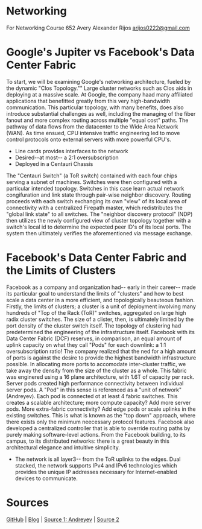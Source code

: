 # Networking
For Networking Course 652
Avery Alexander Rijos
arijos0222@gmail.com

# Google's Jupiter vs Facebook's Data Center Fabric



To start, we will be examining Google's networking architecture, fueled by the dynamic "Clos Topology."" Large cluster networks such as Clos aids in deploying at a massive scale. At Google, the company haad many affiliated applications that benefitted greatly from this very high-bandwidth communication. This particular topology, with many benefits, does also introduce substantial challenges as well, including the managing of the fiber fanout and more complex routing across multiple "equal cost" paths. The pathway of data flows from the datacenter to the Wide Area Network (WAN). As time ensued, CPU intensive traffic engineering led to move control protocols onto external servers with more powerful CPU's.

  - Line cards provides interfaces to the network
  - Desired--at most-- a 2:1 oversubscription
  - Deployed in a Centauri Chassis

The "Centauri Switch" (a ToR switch) contained with each four chips serving a subnet of machines. Switches were then configured with a particular intended topology. Switches in this case learn actual network congifuration and link state through pair-wise neighbor discovery. Routing proceeds with each switch exchanging its own "view" of its local area of connectivity with a centralized Firepath master, which redistributes the "global link state" to all switches. The "neighbor discovery protocol" (NDP) then utilizes the newly configured view of cluster topology together with a switch's local id to determine the expected peer ID's of its local ports. The system then ultimately verifies the aforementioned via message exchange.

# Facebook's Data Center Fabric and the Limits of Clusters
Facebook as a company and organization had-- early in their career-- made its particular goal to understand the limits of "clusters" and how to best scale a data center in a more efficient, and topologically beauteous fashion. Firstly, the limits of clusters; a cluster is a unit of deployment involving many hundreds of "Top of the Rack (ToR)" switches, aggregated on large high radix cluster switches. The size of a clister, then, is ultimately limited by the port density of the cluster switch itself. The topology of clustering had predetermined the engineering of the infrastructure itself. Facebook with its Data Center Fabric (DCF) reserves, in comparison, an equal amount of uplink capacity on what they call "Pods" for each downlink: a 1:1 oversubscription ratio! The company realized that the ned for a high amount of ports is against the desire to provide the highest bandwidth infrastructure possible. In allocating more ports to accomodate inter-cluster traffic, we take away the density from the size of the cluster as a whole. This fabric was enginered using a 16 plane architecture, with 1.6T of capacity per rack. Server pods created high performance connectivity between individual server pods. A "Pod" in this sense is referenced as a "unit of network" (Andreyev). Each pod is connected ot at least 4 fabric switches. This creates a scalable architecture; more compute capacity? Add more server pods. More extra-fabric connectivity? Add edge pods or scale uplinks in the existing switches. This is what is known as the "top down" approach, where there exists only the minimum neecessary protocol features. Facebook also developed a centralized controller that is able to override routing paths by purely making software-level actions. From the Facebook building, to its campus, to its distributed networks: there is a great beauty in this architectural elegance and intuitive simplicity. 

- The network is all layer3-- from the ToR uplinks to the edges. Dual stacked, the network supports IPv4 and IPv6 technologies which provides the unique IP addresses necessary for Internet-enabled devices to communicate.

# Sources

[GitHub](http://github.com)
|
[Blog](https://polymathictendencies.blogspot.com/2020/06/polymathic-tendencies-blog-for-all.html)
|
[Source 1: Andreyev](https://engineering.fb.com/production-engineering/introducing-data-center-fabric-the-next-generation-facebook-data-center-network/)
|
[Source 2](https://dl.acm.org/doi/pdf/10.1145/2975159)




